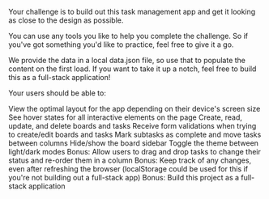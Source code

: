 Your challenge is to build out this task management app and get it looking as close to the design as possible.

You can use any tools you like to help you complete the challenge. So if you've got something you'd like to practice, feel free to give it a go.

We provide the data in a local data.json file, so use that to populate the content on the first load. If you want to take it up a notch, feel free to build this as a full-stack application!

Your users should be able to:

View the optimal layout for the app depending on their device's screen size
See hover states for all interactive elements on the page
Create, read, update, and delete boards and tasks
Receive form validations when trying to create/edit boards and tasks
Mark subtasks as complete and move tasks between columns
Hide/show the board sidebar
Toggle the theme between light/dark modes
Bonus: Allow users to drag and drop tasks to change their status and re-order them in a column
Bonus: Keep track of any changes, even after refreshing the browser (localStorage could be used for this if you're not building out a full-stack app)
Bonus: Build this project as a full-stack application
